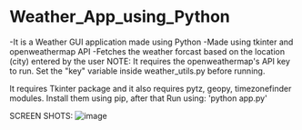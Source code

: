 # Weather_App_using_Python
-It is a Weather GUI application made using Python
-Made using tkinter and openweathermap API
-Fetches the weather forcast based on the location (city) entered by the user
NOTE: It requires the openweathermap's API key to run. Set the "key" variable inside weather_utils.py before running.

It requires Tkinter package  and it also requires pytz, geopy, timezonefinder modules. Install them using pip, after that Run using: 'python app.py'

SCREEN SHOTS:
![image](https://github.com/shabda54/Weather_App_using_Python/assets/113617964/c137f694-871a-4f13-aaa6-52f862846c85)
